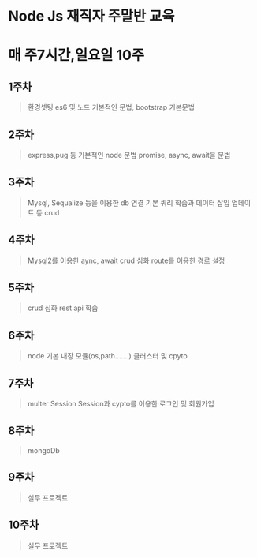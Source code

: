 # Node Js 재직자 주말반 교육
# 매 주7시간,일요일 10주

## 1주차
> 환경셋팅
> es6 및 노드 기본적인 문법, bootstrap 기본문법

## 2주차
> express,pug 등 기본적인 node 문법
> promise, async, await을 문법

## 3주차
> Mysql, Sequalize 등을 이용한 db 연결
> 기본 쿼리 학습과 데이터 삽입 업데이트 등 crud

## 4주차
> Mysql2를 이용한 aync, await
> crud 심화
> route를 이용한 경로 설정

## 5주차
> crud 심화
> rest api 학습

## 6주차
> node 기본 내장 모듈(os,path.......)
> 클러스터 및 cpyto

## 7주차
> multer
> Session
> Session과 cypto를 이용한 로그인 및 회원가입

## 8주차
> mongoDb
> 

## 9주차
> 실무 프로젝트

## 10주차
> 실무 프로젝트